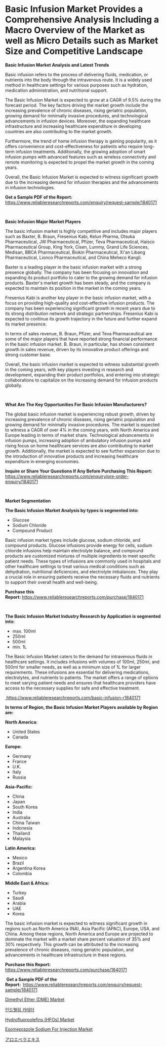 <p><h1>Basic Infusion Market Provides a Comprehensive Analysis Including a Macro Overview of the Market as well as Micro Details such as Market Size and Competitive Landscape</h1></p><p><strong>Basic Infusion Market Analysis and Latest Trends</strong></p>
<p><p>Basic infusion refers to the process of delivering fluids, medication, or nutrients into the body through the intravenous route. It is a widely used method in healthcare settings for various purposes such as hydration, medication administration, and nutritional support.</p><p>The Basic Infusion Market is expected to grow at a CAGR of 9.5% during the forecast period. The key factors driving the market growth include the increasing prevalence of chronic diseases, rising geriatric population, growing demand for minimally invasive procedures, and technological advancements in infusion devices. Moreover, the expanding healthcare infrastructure and increasing healthcare expenditure in developing countries are also contributing to the market growth.</p><p>Furthermore, the trend of home infusion therapy is gaining popularity, as it offers convenience and cost-effectiveness for patients who require long-term infusion treatments. Additionally, the growing adoption of smart infusion pumps with advanced features such as wireless connectivity and remote monitoring is expected to propel the market growth in the coming years.</p><p>Overall, the Basic Infusion Market is expected to witness significant growth due to the increasing demand for infusion therapies and the advancements in infusion technologies.</p></p>
<p><strong>Get a Sample PDF of the Report:&nbsp;</strong> <a href="https://www.reliableresearchreports.com/enquiry/request-sample/1840171">https://www.reliableresearchreports.com/enquiry/request-sample/1840171</a></p>
<p>&nbsp;</p>
<p><strong>Basic Infusion Major Market Players</strong></p>
<p><p>The basic infusion market is highly competitive and includes major players such as Baxter, B. Braun, Fresenius Kabi, Kelun Pharma, Otsuka Pharmaceutical, JW Pharmaceutical, Pfizer, Teva Pharmaceutical, Haisco Pharmaceutical Group, King York, Cisen, Lummy, Grand Life Sciences, Medisan, BBCA Pharmaceutical, Biokin Pharmaceutical, Xi'an Libang Pharmaceutical, Lionco Pharmaceutical, and China Meheco Kangli.</p><p>Baxter is a leading player in the basic infusion market with a strong presence globally. The company has been focusing on innovation and expanding its product portfolio to cater to the growing demand for infusion products. Baxter's market growth has been steady, and the company is expected to maintain its position in the market in the coming years.</p><p>Fresenius Kabi is another key player in the basic infusion market, with a focus on providing high-quality and cost-effective infusion products. The company has been experiencing significant growth in recent years due to its strong distribution network and strategic partnerships. Fresenius Kabi is expected to continue its growth trajectory in the future and further expand its market presence.</p><p>In terms of sales revenue, B. Braun, Pfizer, and Teva Pharmaceutical are some of the major players that have reported strong financial performance in the basic infusion market. B. Braun, in particular, has shown consistent growth in sales revenue, driven by its innovative product offerings and strong customer base.</p><p>Overall, the basic infusion market is expected to witness substantial growth in the coming years, with key players investing in research and development, expanding their product portfolios, and entering into strategic collaborations to capitalize on the increasing demand for infusion products globally.</p></p>
<p>&nbsp;</p>
<p><strong>What Are The Key Opportunities For Basic Infusion Manufacturers?</strong></p>
<p><p>The global basic infusion market is experiencing robust growth, driven by increasing prevalence of chronic diseases, rising geriatric population and growing demand for minimally invasive procedures. The market is expected to witness a CAGR of over 4% in the coming years, with North America and Europe leading in terms of market share. Technological advancements in infusion pumps, increasing adoption of ambulatory infusion pumps and rising focus on home healthcare services are also contributing to market growth. Additionally, the market is expected to see further expansion due to the introduction of innovative products and increasing healthcare expenditure in emerging economies.</p></p>
<p><strong>Inquire or Share Your Questions If Any Before Purchasing This Report:</strong> <a href="https://www.reliableresearchreports.com/enquiry/pre-order-enquiry/1840171">https://www.reliableresearchreports.com/enquiry/pre-order-enquiry/1840171</a></p>
<p>&nbsp;</p>
<p><strong>Market Segmentation</strong></p>
<p><strong>The Basic Infusion Market Analysis by types is segmented into:</strong></p>
<p><ul><li>Glucose</li><li>Sodium Chloride</li><li>Compound Product</li></ul></p>
<p><p>Basic infusion market types include glucose, sodium chloride, and compound products. Glucose infusions provide energy for cells, sodium chloride infusions help maintain electrolyte balance, and compound products are customized mixtures of multiple ingredients to meet specific patient needs. These types of infusions are commonly used in hospitals and other healthcare settings to treat various medical conditions such as dehydration, nutritional deficiencies, and electrolyte imbalances. They play a crucial role in ensuring patients receive the necessary fluids and nutrients to support their overall health and well-being.</p></p>
<p><strong>Purchase this Report:&nbsp;</strong><a href="https://www.reliableresearchreports.com/purchase/1840171">https://www.reliableresearchreports.com/purchase/1840171</a></p>
<p>&nbsp;</p>
<p><strong>The Basic Infusion Market Industry Research by Application is segmented into:</strong></p>
<p><ul><li>max. 100ml</li><li>250ml</li><li>500ml</li><li>min. 1L</li></ul></p>
<p><p>The Basic Infusion Market caters to the demand for intravenous fluids in healthcare settings. It includes infusions with volumes of 100ml, 250ml, and 500ml for smaller needs, as well as a minimum size of 1L for larger requirements. These infusions are essential for delivering medications, electrolytes, and nutrients to patients. The market offers a range of options to meet varying patient needs and ensures that healthcare providers have access to the necessary supplies for safe and effective treatment.</p></p>
<p><a href="https://www.reliableresearchreports.com/basic-infusion-r1840171">&nbsp;https://www.reliableresearchreports.com/basic-infusion-r1840171</a></p>
<p><strong>In terms of Region, the Basic Infusion Market Players available by Region are:</strong></p>
<p>
    <p> <strong> North America: </strong>
        <ul>
            <li>United States</li>
            <li>Canada</li>
        </ul>
        </p> 
    <p> <strong> Europe: </strong>
        <ul>
            <li>Germany</li>
            <li>France</li>
            <li>U.K.</li>
            <li>Italy</li>
            <li>Russia</li>
        </ul>
        </p> 
    <p> <strong> Asia-Pacific: </strong>
        <ul>
            <li>China</li>
            <li>Japan</li>
            <li>South Korea</li>
            <li>India</li>
            <li>Australia</li>
            <li>China Taiwan</li>
            <li>Indonesia</li>
            <li>Thailand</li>
            <li>Malaysia</li>
        </ul>
        </p> 
    <p> <strong> Latin America: </strong>
        <ul>
            <li>Mexico</li>
            <li>Brazil</li>
            <li>Argentina Korea</li>
            <li>Colombia</li>
        </ul>
        </p> 
    <p> <strong> Middle East & Africa: </strong>
        <ul>
            <li>Turkey</li>
            <li>Saudi</li>
            <li>Arabia</li>
            <li>UAE</li>
            <li>Korea</li>
        </ul>
    </p>
    </p>
<p><p>The basic infusion market is expected to witness significant growth in regions such as North America (NA), Asia Pacific (APAC), Europe, USA, and China. Among these regions, North America and Europe are projected to dominate the market with a market share percent valuation of 35% and 30% respectively. This growth can be attributed to the increasing prevalence of chronic diseases, rising geriatric population, and advancements in healthcare infrastructure in these regions.</p></p>
<p><strong>Purchase this Report: </strong><a href="https://www.reliableresearchreports.com/purchase/1840171">https://www.reliableresearchreports.com/purchase/1840171</a></p>
<p>&nbsp;<strong>Get a Sample PDF of the Report:&nbsp;&nbsp;</strong><a href="https://www.reliableresearchreports.com/enquiry/request-sample/1840171">https://www.reliableresearchreports.com/enquiry/request-sample/1840171</a></p>
<p><strong></strong></p>
<p><p><a href="https://issuu.com/reportprime-2/docs/dimethyl-ether-dme-market-size-2030.pptx">Dimethyl Ether (DME) Market</a></p><p><a href="https://github.com/iansanftyord09878/Market-Research-Report-List-1/blob/main/666086357095.md">인드웰링 카테터</a></p><p><a href="https://issuu.com/reportprime-2/docs/hydrofluoroolefins-hfos-market-size-2030.pptx">Hydrofluoroolefins (HFOs) Market</a></p><p><a href="https://github.com/Alonsoolds3wq1d81czn8rbol/Market-Research-Report-List-2/blob/main/esomeprazole-sodium-for-injection-market.md">Esomeprazole Sodium For Injection Market</a></p><p><a href="https://github.com/LeanneBruen2023/Market-Research-Report-List-1/blob/main/789812559033.md">アロエベラエキス</a></p></p>